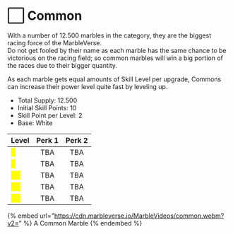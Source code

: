 # ⬜ Common

With a number of 12.500 marbles in the category, they are the biggest racing force of the MarbleVerse.\
Do not get fooled by their name as each marble has the same chance to be victorious on the racing field; so common marbles will win a big portion of the races due to their bigger quantity.

As each marble gets equal amounts of Skill Level per upgrade, Commons can increase their power level quite fast by leveling up.



* Total Supply: 12.500
* Initial Skill Points: 10
* Skill Point per Level: 2
* Base: White

| Level                                 | Perk 1 | Perk 2 |
| ------------------------------------- | :----: | :----: |
| <mark style="color:yellow;">1</mark>  |   TBA  |   TBA  |
| <mark style="color:yellow;">5</mark>  |   TBA  |   TBA  |
| <mark style="color:yellow;">10</mark> |   TBA  |   TBA  |
| <mark style="color:yellow;">15</mark> |   TBA  |   TBA  |
| <mark style="color:yellow;">20</mark> |   TBA  |   TBA  |

{% embed url="https://cdn.marbleverse.io/MarbleVideos/common.webm?v2=" %}
A Common Marble
{% endembed %}
